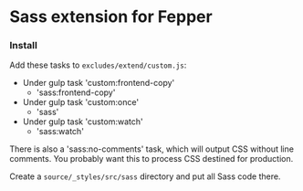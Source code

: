 # Sass extension for Fepper

### Install
Add these tasks to `excludes/extend/custom.js`:

* Under gulp task 'custom:frontend-copy'
  * 'sass:frontend-copy'
* Under gulp task 'custom:once'
  * 'sass'
* Under gulp task 'custom:watch'
  * 'sass:watch'

There is also a 'sass:no-comments' task, which will output CSS without line 
comments. You probably want this to process CSS destined for production.

Create a `source/_styles/src/sass` directory and put all Sass code there.
